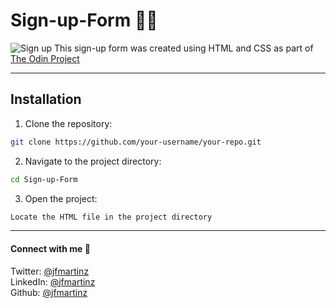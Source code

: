 # Sign-up-Form ✍🏻

![Sign up](https://yourimageshare.com/ib/5sHNqRohbH.webp)
This sign-up form was created using HTML and CSS as part of [The Odin Project](https://www.theodinproject.com/dashboard)

---

## Installation

1. Clone the repository:

```bash
git clone https://github.com/your-username/your-repo.git
```

2. Navigate to the project directory:

```bash
cd Sign-up-Form 
```

3. Open the project:

```bash
Locate the HTML file in the project directory
```
---

#### Connect with me 🤝

Twitter: [@jfmartinz](https://twitter.com/jfmartinz)<br>
LinkedIn: [@jfmartinz](https://www.linkedin.com/in/jfmartinz/)<br>
Github: [@jfmartinz](https://github.com/jfmartinz)
